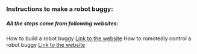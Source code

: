 ### Instructions to make a robot buggy:
##### All the steps come from following websites:
How to build a robot buggy [Link to the website](https://projects.raspberrypi.org/en/projects/build-a-buggy)
How to romotedly control a robot buggy [Link to the website](https://projects.raspberrypi.org/en/projects/remote-control-buggy)
